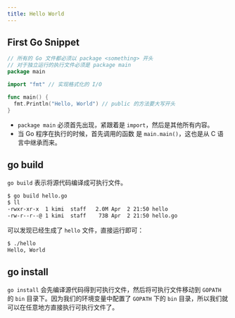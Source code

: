 ```yaml
---
title: Hello World
---
```


## First Go Snippet

```go title="hello.go"
// 所有的 Go 文件都必须以 package <something> 开头
// 对于独立运行的执行文件必须是 package main
package main

import "fmt" // 实现格式化的 I/O

func main() {
  fmt.Println("Hello, World") // public 的方法要大写开头
}
```

- `package main` 必须首先出现，紧跟着是 `import`，然后是其他所有内容。
- 当 Go 程序在执行的时候，首先调用的函数 是 `main.main()`，这也是从 C 语言中继承而来。

## go build

`go build` 表示将源代码编译成可执行文件。

```bash
$ go build hello.go
$ ll
-rwxr-xr-x  1 kimi  staff   2.0M Apr  2 21:50 hello
-rw-r--r--@ 1 kimi  staff    73B Apr  2 21:50 hello.go
```

可以发现已经生成了 `hello` 文件，直接运行即可：

```bash
$ ./hello
Hello, World
```

## go install

`go install` 会先编译源代码得到可执行文件，然后将可执行文件移动到 `GOPATH` 的 `bin` 目录下。因为我们的环境变量中配置了 `GOPATH` 下的 `bin` 目录，所以我们就可以在任意地方直接执行可执行文件了。
